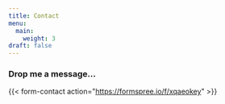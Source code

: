 ```yaml
---
title: Contact
menu:
  main:
    weight: 3
draft: false
---
```

### Drop me a message...

{{< form-contact action="https://formspree.io/f/xqaeokey"  >}}